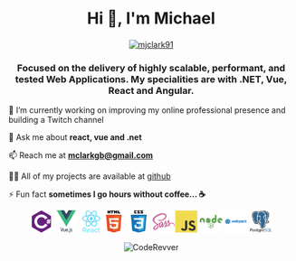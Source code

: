 <h1 align="center">Hi 👋, I'm Michael</h1>
<p align="center">
<a href="https://www.linkedin.com/in/mjclark91" target="_blank"><img align="center" src="https://cdn.jsdelivr.net/npm/simple-icons@3.0.1/icons/linkedin.svg" alt="mjclark91" height="20" width="20" /></a>
</p>

<h3 align="center">Focused on the delivery of highly scalable, performant, and tested Web Applications. My specialities are with .NET, Vue, React and Angular. </h3>

🔭 I’m currently working on improving my online professional presence and building a Twitch channel
<!--
👯 I’m looking to collaborate on [MDX](https://github.com/mdx-js/mdx)

🤔 I’m looking for help with [github-profile-readme-generator](https://github.com/rahuldkjain/github-profile-readme-generator)
-->

💬 Ask me about **react, vue and .net**

📫 Reach me at **mclarkgb@gmail.com**

👨‍💻 All of my projects are available at [github](https://github.com/CodeRevver?tab=repositories)

⚡ Fun fact **sometimes I go hours without coffee... ☕️**
<p align="center">
  <img src=https://github.com/devicons/devicon/blob/master/icons/csharp/csharp-plain.svg alt=csharp width="40" height="40"/>
  <img src=https://github.com/devicons/devicon/blob/master/icons/vuejs/vuejs-original-wordmark.svg alt=vuejs width="40" height="40"/> <img src=https://github.com/devicons/devicon/blob/master/icons/react/react-original-wordmark.svg alt=react width="40" height="40"/><img src=https://github.com/devicons/devicon/blob/master/icons/html5/html5-original-wordmark.svg alt=html5 width="40" height="40"/>  <img src=https://github.com/devicons/devicon/blob/master/icons/css3/css3-original-wordmark.svg alt=css3 width="40" height="40"/>  <img src=https://github.com/devicons/devicon/blob/master/icons/sass/sass-original.svg alt=sass width="40" height="40"/><img src=https://github.com/devicons/devicon/blob/master/icons/javascript/javascript-original.svg alt=javascript width="40" height="40"/>
<img src=https://github.com/devicons/devicon/blob/master/icons/nodejs/nodejs-plain-wordmark.svg width="40" height="40"/>
<img src=https://github.com/devicons/devicon/blob/master/icons/webpack/webpack-plain-wordmark.svg width="40" height="40"/>  <img src=https://github.com/devicons/devicon/blob/master/icons/postgresql/postgresql-original-wordmark.svg alt=postgresql width="40" height="40"/> </p>
<p align="center"> <img src=https://github-readme-stats.vercel.app/api?username=coderevver&show_icons=true alt=CodeRevver /> </p>

<!--
**CodeRevver/CodeRevver** is a ✨ _special_ ✨ repository because its `README.md` (this file) appears on your GitHub profile.

Here are some ideas to get you started:

- 🔭 I’m currently working on ...
- 🌱 I’m currently learning ...
- 👯 I’m looking to collaborate on ...
- 🤔 I’m looking for help with ...
- 💬 Ask me about ...
- 📫 How to reach me: ...
- 😄 Pronouns: ...
- ⚡ Fun fact: ...
-->
